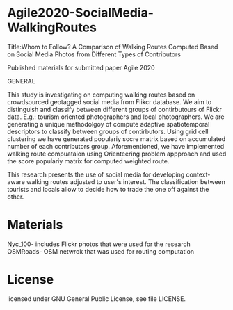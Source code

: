 # Agile2020-SocialMedia-WalkingRoutes

Title:Whom to Follow? A Comparison of Walking Routes Computed Based on Social Media Photos from Different Types of Contributors

Published materials for submitted paper Agile 2020

GENERAL

This study is investigating on computing walking routes based on 
crowdsourced geotagged social media from Flikcr database. We aim to distinguish
and classify between different groups of contirbutours of Flickr data. E.g.: tourism
oriented photographers and local photographers. We are generating a unique methodolgoy
of compute adaptive spatiotemporal descriptors to classify between groups of contirbutors.
Using grid cell clustering we have generated populariy socre matrix based on accumulated
number of each contributors group.
Aforementioned, we have implemented walking route compuataion using Orienteering problem appproach
and used the score populariy matrix for computed weighted route.

This research presents the use of social media for developing context-aware walking routes
adjusted to user's interest. The classification between tourists and locals allow
to decide how to trade the one off against the other.

# Materials
Nyc_100- includes Flickr photos that were used for the research
OSMRoads- OSM netwrok that was used for routing computation

# License
 licensed under GNU General Public License, see file LICENSE.

